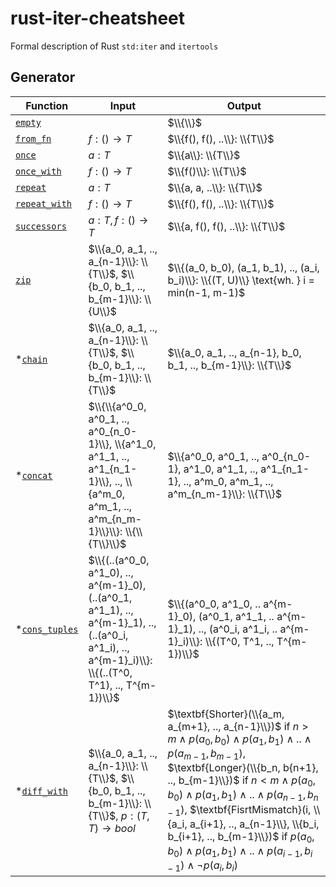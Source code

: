 # rust-iter-cheatsheet
Formal description of Rust `std:iter` and `itertools`

## Generator

|Function|Input|Output|
|-|-|-|
|[`empty`](https://doc.rust-lang.org/std/iter/fn.empty.html)||$\\{\\}$|
|[`from_fn`](https://doc.rust-lang.org/std/iter/fn.from_fn.html)|$f: ()\rightarrow T$|$\\{f(), f(), ..\\}: \\{T\\}$|
|[`once`](https://doc.rust-lang.org/std/iter/fn.once.html)|$a: T$|$\\{a\\}: \\{T\\}$|
|[`once_with`](https://doc.rust-lang.org/std/iter/fn.once_with.html)|$f: ()\rightarrow T$|$\\{f()\\}: \\{T\\}$|
|[`repeat`](https://doc.rust-lang.org/std/iter/fn.repeat.html)|$a: T$|$\\{a, a, ..\\}: \\{T\\}$|
|[`repeat_with`](https://doc.rust-lang.org/std/iter/fn.repeat_with.html)|$f: ()\rightarrow T$|$\\{f(), f(), ..\\}: \\{T\\}$|
|[`successors`](https://doc.rust-lang.org/std/iter/fn.successors.html)|$a: T, f: ()\rightarrow T$|$\\{a, f(), f(), ..\\}: \\{T\\}$|
|[`zip`](https://doc.rust-lang.org/std/iter/fn.zip.html)|$\\{a_0, a_1, .., a_{n-1}\\}: \\{T\\}$, $\\{b_0, b_1, .., b_{m-1}\\}: \\{U\\}$|$\\{(a_0, b_0), (a_1, b_1), .., (a_i, b_i)\\}: \\{(T, U)\\} \text{wh. } i = min(n-1, m-1)$|
|*[`chain`](https://docs.rs/itertools/latest/itertools/fn.chain.html)|$\\{a_0, a_1, .., a_{n-1}\\}: \\{T\\}$, $\\{b_0, b_1, .., b_{m-1}\\}: \\{T\\}$|$\\{a_0, a_1, .., a_{n-1}, b_0, b_1, .., b_{m-1}\\}: \\{T\\}$|
|*[`concat`](https://docs.rs/itertools/latest/itertools/fn.concat.html)|$\\{\\{a^0_0, a^0_1, .., a^0_{n_0-1}\\}, \\{a^1_0, a^1_1, .., a^1_{n_1-1}\\}, .., \\{a^m_0, a^m_1, .., a^m_{n_m-1}\\}\\}: \\{\\{T\\}\\}$|$\\{a^0_0, a^0_1, .., a^0_{n_0-1}, a^1_0, a^1_1, .., a^1_{n_1-1}, .., a^m_0, a^m_1, .., a^m_{n_m-1}\\}: \\{T\\}$|
|*[`cons_tuples`](https://docs.rs/itertools/latest/itertools/fn.cons_tuples.html)|$\\{(..(a^0_0, a^1_0), .., a^{m-1}_0), (..(a^0_1, a^1_1), .., a^{m-1}_1), .., (..(a^0_i, a^1_i), .., a^{m-1}_i)\\}: \\{(..(T^0, T^1), .., T^{m-1})\\}$|$\\{(a^0_0, a^1_0, .. a^{m-1}_0), (a^0_1, a^1_1, .. a^{m-1}_1), .., (a^0_i, a^1_i, .. a^{m-1}_i)\\}: \\{(T^0, T^1, .., T^{m-1})\\}$|
|*[`diff_with`](https://docs.rs/itertools/latest/itertools/fn.diff_with.html)|$\\{a_0, a_1, .., a_{n-1}\\}: \\{T\\}$, $\\{b_0, b_1, .., b_{m-1}\\}: \\{T\\}$, $p: (T, T)\rightarrow bool$|$\textbf{Shorter}(\\{a_m, a_{m+1}, .., a_{n-1}\\})$ if $n>m\wedge p(a_0, b_0)\wedge p(a_1, b_1)\wedge ..\wedge p(a_{m-1}, b_{m-1})$, $\textbf{Longer}(\\{b_n, b{n+1}, .., b_{m-1}\\})$ if $n\lt m\wedge p(a_0, b_0)\wedge p(a_1, b_1)\wedge ..\wedge p(a_{n-1}, b_{n-1})$, $\textbf{FisrtMismatch}(i, \\{a_i, a_{i+1}, .., a_{n-1}\\}, \\{b_i, b_{i+1}, .., b_{m-1}\\})$ if $p(a_0, b_0)\wedge p(a_1, b_1)\wedge ..\wedge p(a_{i-1}, b_{i-1}) \wedge \neg p(a_i, b_i)$|
